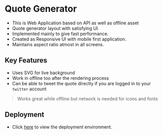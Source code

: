 # Quote Generator

- This is Web Application based on API as well as offline asset
-  Quote generator layout with satisfying UI.
- Implemented mainly to give fast performance.
- Created as Responsive UI with mobile first application.
- Maintains aspect ratio atmost in all screens.

## Key Features

- Uses SVG for live background
- Work in offline too after the rendering process
- Can be able to tweet the quote directly if you are logged in to your `twitter` account

> Works great while offline but network is needed for icons and fonts

## Deployment

- Click [here](https://nandhakumarsj.github.io/quote-generator "Quote Generator") to view the deployment environment.
